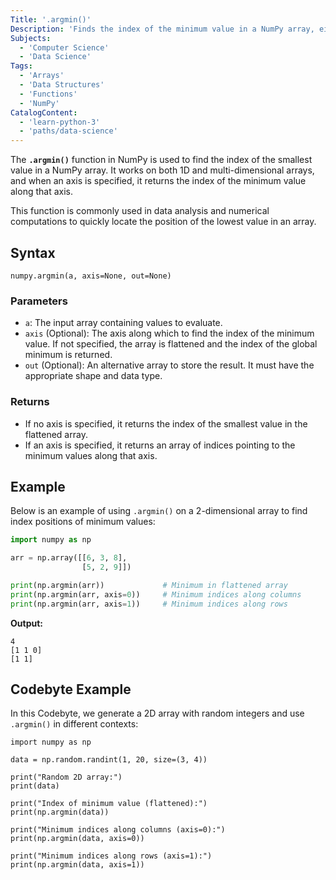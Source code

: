 ```yaml
---
Title: '.argmin()'
Description: 'Finds the index of the minimum value in a NumPy array, either across the entire array or along a specified axis.'
Subjects:
  - 'Computer Science'
  - 'Data Science'
Tags:
  - 'Arrays'
  - 'Data Structures'
  - 'Functions'
  - 'NumPy'
CatalogContent:
  - 'learn-python-3'
  - 'paths/data-science'
---
```


The **`.argmin()`** function in NumPy is used to find the index of the smallest value in a NumPy array. It works on both 1D and multi-dimensional arrays, and when an axis is specified, it returns the index of the minimum value along that axis. 

This function is commonly used in data analysis and numerical computations to quickly locate the position of the lowest value in an array.

## Syntax

```pseudo
numpy.argmin(a, axis=None, out=None)
```

### Parameters

- `a`: The input array containing values to evaluate.
- `axis` (Optional): The axis along which to find the index of the minimum value. If not specified, the array is flattened and the index of the global minimum is returned.
- `out` (Optional): An alternative array to store the result. It must have the appropriate shape and data type.

### Returns

- If no axis is specified, it returns the index of the smallest value in the flattened array.
- If an axis is specified, it returns an array of indices pointing to the minimum values along that axis.

## Example

Below is an example of using `.argmin()` on a 2-dimensional array to find index positions of minimum values:

```python
import numpy as np

arr = np.array([[6, 3, 8],
                [5, 2, 9]])

print(np.argmin(arr))             # Minimum in flattened array
print(np.argmin(arr, axis=0))     # Minimum indices along columns
print(np.argmin(arr, axis=1))     # Minimum indices along rows
```

**Output:**
```shell
4
[1 1 0]
[1 1]
```

## Codebyte Example

In this Codebyte, we generate a 2D array with random integers and use `.argmin()` in different contexts:

```codebyte/python
import numpy as np

data = np.random.randint(1, 20, size=(3, 4))

print("Random 2D array:")
print(data)

print("Index of minimum value (flattened):")
print(np.argmin(data))

print("Minimum indices along columns (axis=0):")
print(np.argmin(data, axis=0))

print("Minimum indices along rows (axis=1):")
print(np.argmin(data, axis=1))
```
